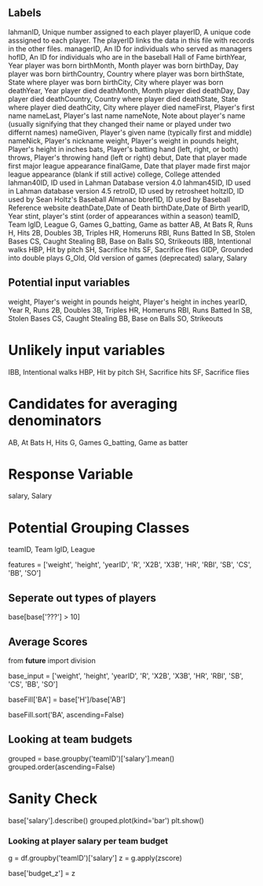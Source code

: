 ## Labels

lahmanID, Unique number assigned to each player
playerID, A unique code asssigned to each player.  The playerID links the data in this file with records in the other files.
managerID, An ID for individuals who served as managers
hofID, An ID for individuals who are in the baseball Hall of Fame
birthYear, Year player was born
birthMonth, Month player was born
birthDay, Day player was born
birthCountry, Country where player was born
birthState, State where player was born
birthCity, City where player was born
deathYear, Year player died
deathMonth, Month player died
deathDay, Day player died
deathCountry, Country where player died
deathState, State where player died
deathCity, City where player died
nameFirst, Player's first name
nameLast, Player's last name
nameNote, Note about player's name (usually signifying that they changed their name or played under two differnt names)
nameGiven, Player's given name (typically first and middle)
nameNick, Player's nickname
weight, Player's weight in pounds
height, Player's height in inches
bats, Player's batting hand (left, right, or both)
throws, Player's throwing hand (left or right)
debut, Date that player made first major league appearance
finalGame, Date that player made first major league appearance (blank if still active)
college, College attended
lahman40ID, ID used in Lahman Database version 4.0
lahman45ID, ID used in Lahman database version 4.5
retroID, ID used by retrosheet
holtzID, ID used by Sean Holtz's Baseball Almanac
bbrefID, ID used by Baseball Reference website
deathDate,Date of Death
birthDate,Date of Birth
yearID, Year
stint, player's stint (order of appearances within a season)
teamID, Team
lgID, League
G, Games
G_batting, Game as batter
AB, At Bats
R, Runs
H, Hits
2B, Doubles
3B, Triples
HR, Homeruns
RBI, Runs Batted In
SB, Stolen Bases
CS, Caught Stealing
BB, Base on Balls
SO, Strikeouts
IBB, Intentional walks
HBP, Hit by pitch
SH, Sacrifice hits
SF, Sacrifice flies
GIDP, Grounded into double plays
G_Old, Old version of games (deprecated)
salary, Salary

## Potential input variables
weight, Player's weight in pounds
height, Player's height in inches
yearID, Year
R, Runs
2B, Doubles
3B, Triples
HR, Homeruns
RBI, Runs Batted In
SB, Stolen Bases
CS, Caught Stealing
BB, Base on Balls
SO, Strikeouts

# Unlikely input variables
IBB, Intentional walks
HBP, Hit by pitch
SH, Sacrifice hits
SF, Sacrifice flies

# Candidates for averaging denominators
AB, At Bats
H, Hits
G, Games
G_batting, Game as batter

# Response Variable
salary, Salary

# Potential Grouping Classes
teamID, Team
lgID, League


features = ['weight', 'height', 'yearID', 'R', 'X2B', 'X3B', 'HR', 'RBI', 'SB', 'CS', 'BB', 'SO']


## Seperate out types of players

base[base['???'] > 10]


## Average Scores
from __future__ import division

base_input = ['weight', 'height', 'yearID', 'R', 'X2B', 'X3B', 'HR', 'RBI', 'SB', 'CS', 'BB', 'SO']

baseFill['BA'] = base['H']/base['AB']

baseFill.sort('BA', ascending=False)


## Looking at team budgets
grouped = base.groupby('teamID')['salary'].mean()
grouped.order(ascending=False)

# Sanity Check
base['salary'].describe()
grouped.plot(kind='bar')
plt.show()


### Looking at player salary per team budget
g = df.groupby('teamID')['salary']
z = g.apply(zscore)

base['budget_z'] = z


